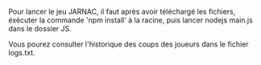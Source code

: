 Pour lancer le jeu JARNAC, il faut après avoir téléchargé les fichiers, éxécuter la commande 'npm install' à la racine, puis lancer nodejs main.js dans le dossier JS.

Vous pourez consulter l'historique des coups des joueurs dans le fichier logs.txt.
